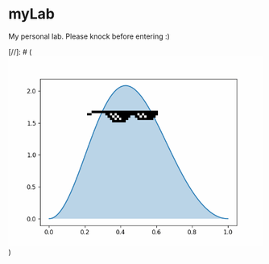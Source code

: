 # myLab
My personal lab. Please knock before entering :)

[//]: # (![alt text](https://github.com/nightade/myLab/blob/main/misc/rave_wave.gif?raw=true))
